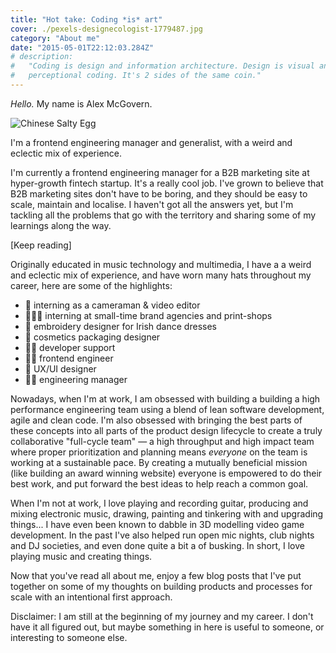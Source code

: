 ```yaml
---
title: "Hot take: Coding *is* art"
cover: ./pexels-designecologist-1779487.jpg
category: "About me"
date: "2015-05-01T22:12:03.284Z"
# description:
#   "Coding is design and information architecture. Design is visual and
#   perceptional coding. It's 2 sides of the same coin."
---
```


_Hello._ My name is Alex McGovern.

![Chinese Salty Egg](./salty_egg.jpg)

I'm a frontend engineering manager and generalist, with a weird and eclectic mix
of experience.

I'm currently a frontend engineering manager for a B2B marketing site at
hyper-growth fintech startup. It's a really cool job. I've grown to believe that
B2B marketing sites don't have to be boring, and they should be easy to scale,
maintain and localise. I haven't got all the answers yet, but I'm tackling all
the problems that go with the territory and sharing some of my learnings along
the way.

[Keep reading]

Originally educated in music technology and multimedia, I have a a weird and
eclectic mix of experience, and have worn many hats throughout my career, here
are some of the highlights:

- 🎥 interning as a cameraman & video editor
- 👨🏻‍🎨 interning at small-time brand agencies and print-shops
- 💃 embroidery designer for Irish dance dresses
- 🧴 cosmetics packaging designer
- 🧑‍🔧 developer support
- 🧑‍💻 frontend engineer
- 📲 UX/UI designer
- 👨‍🏫 engineering manager

Nowadays, when I'm at work, I am obsessed with building a building a high
performance engineering team using a blend of lean software development, agile
and clean code. I'm also obsessed with bringing the best parts of these concepts
into all parts of the product design lifecycle to create a truly collaborative
"full-cycle team" — a high throughput and high impact team where proper
prioritization and planning means _everyone_ on the team is working at a
sustainable pace. By creating a mutually beneficial mission (like building an
award winning website) everyone is empowered to do their best work, and put
forward the best ideas to help reach a common goal.

When I'm not at work, I love playing and recording guitar, producing and mixing
electronic music, drawing, painting and tinkering with and upgrading things... I
have even been known to dabble in 3D modelling video game development. In the
past I've also helped run open mic nights, club nights and DJ societies, and
even done quite a bit a of busking. In short, I love playing music and creating
things.

Now that you've read all about me, enjoy a few blog posts that I've put together
on some of my thoughts on building products and processes for scale with an
intentional first approach.

Disclaimer: I am still at the beginning of my journey and my career. I don't
have it all figured out, but maybe something in here is useful to someone, or
interesting to someone else.

